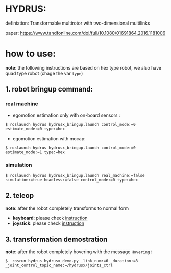 # HYDRUS: 

definiation: Transformable multirotor with two-dimensional multilinks

paper: https://www.tandfonline.com/doi/full/10.1080/01691864.2016.1181006

# how to use:

**note**: the following instructions are based on hex type robot, we also have quad type robot (chage the var ```type```)

## 1. robot bringup command:

### real machine
-  egomotion estimation only with on-board sensors :
```
$ roslaunch hydrus hydrusx_bringup.launch control_mode:=0 estimate_mode:=0 type:=hex
```
-  egomotion estimation with mocap:
```
$ roslaunch hydrus hydrusx_bringup.launch control_mode:=0 estimate_mode:=1 type:=hex
```

### simulation
```
$ roslaunch hydrus hydrusx_bringup.launch real_machine:=false simulation:=true headless:=false control_mode:=0 type:=hex
```

## 2. teleop 
   **note**: after the robot completely transforms to normal form

   - **keyboard**: please check [instruction](https://github.com/tongtybj/aerial_robot/wiki/keyboard_operation)
   - **joystick**: please check [instruction](https://github.com/tongtybj/aerial_robot/wiki/joystick_operation)
   
## 3. transformation demostration
   **note**: after the robot completely hovering with the message `Hovering!`
   
   ``` $  rosrun hydrus hydrusx_demo.py _link_num:=6 _duration:=8 _joint_control_topic_name:=/hydrusx/joints_ctrl ```
